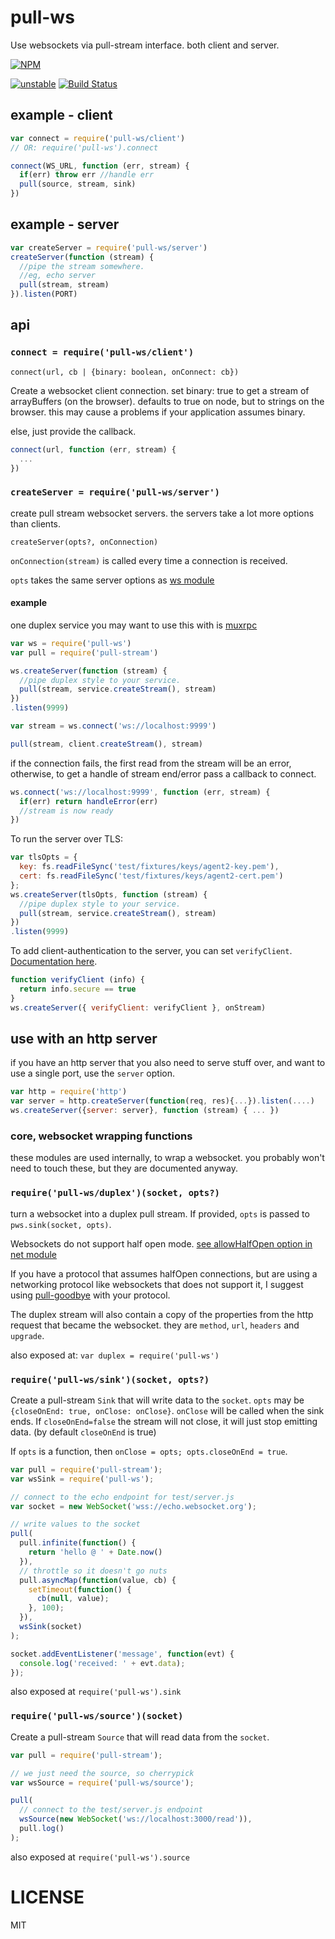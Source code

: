 # pull-ws

Use websockets via pull-stream interface. both client and server.

[![NPM](https://nodei.co/npm/pull-ws.png)](https://nodei.co/npm/pull-ws/)

[![unstable](https://img.shields.io/badge/stability-unstable-yellowgreen.svg)](https://github.com/dominictarr/stability#unstable) [![Build Status](https://img.shields.io/travis/DamonOehlman/pull-ws.svg?branch=master)](https://travis-ci.org/DamonOehlman/pull-ws)

## example - client
``` js
var connect = require('pull-ws/client')
// OR: require('pull-ws').connect

connect(WS_URL, function (err, stream) {
  if(err) throw err //handle err
  pull(source, stream, sink)
})

```
## example - server

``` js
var createServer = require('pull-ws/server')
createServer(function (stream) {
  //pipe the stream somewhere.
  //eg, echo server
  pull(stream, stream)
}).listen(PORT)
```

## api

### `connect = require('pull-ws/client')`

`connect(url, cb | {binary: boolean, onConnect: cb})`

Create a websocket client connection. set binary: true
to get a stream of arrayBuffers (on the browser).
defaults to true on node, but to strings on the browser.
this may cause a problems if your application assumes binary.

else, just provide the callback.

``` js
connect(url, function (err, stream) {
  ...
})
```


### `createServer = require('pull-ws/server')`

create pull stream websocket servers.
the servers take a lot more options than clients.

`createServer(opts?, onConnection)`

`onConnection(stream)` is called every time a connection is received.

`opts` takes the same server options as [ws module](https://github.com/websockets/ws/blob/master/doc/ws.md#new-wsserveroptions-callback)


#### example

one duplex service you may want to use this with is [muxrpc](https://github.com/dominictarr/muxrpc)

``` js
var ws = require('pull-ws')
var pull = require('pull-stream')

ws.createServer(function (stream) {
  //pipe duplex style to your service.
  pull(stream, service.createStream(), stream)
})
.listen(9999)

var stream = ws.connect('ws://localhost:9999')

pull(stream, client.createStream(), stream)
```

if the connection fails, the first read from the stream will be an error,
otherwise, to get a handle of stream end/error pass a callback to connect.

``` js
ws.connect('ws://localhost:9999', function (err, stream) {
  if(err) return handleError(err)
  //stream is now ready
})

```

To run the server over TLS:

```js
var tlsOpts = {
  key: fs.readFileSync('test/fixtures/keys/agent2-key.pem'),
  cert: fs.readFileSync('test/fixtures/keys/agent2-cert.pem')
};
ws.createServer(tlsOpts, function (stream) {
  //pipe duplex style to your service.
  pull(stream, service.createStream(), stream)
})
.listen(9999)
```

To add client-authentication to the server, you can set `verifyClient`.
[Documentation here](https://github.com/websockets/ws/blob/master/doc/ws.md#optionsverifyclient).

```js
function verifyClient (info) {
  return info.secure == true
}
ws.createServer({ verifyClient: verifyClient }, onStream)
```

## use with an http server

if you have an http server that you also need to serve stuff
over, and want to use a single port, use the `server` option.

``` js
var http = require('http')
var server = http.createServer(function(req, res){...}).listen(....)
ws.createServer({server: server}, function (stream) { ... })

```

### core, websocket wrapping functions

these modules are used internally, to wrap a websocket.
you probably won't need to touch these,
but they are documented anyway.

### `require('pull-ws/duplex')(socket, opts?)`

turn a websocket into a duplex pull stream.
If provided, `opts` is passed to `pws.sink(socket, opts)`.

Websockets do not support half open mode.
[see allowHalfOpen option in net module](
http://nodejs.org/api/net.html#net_net_createserver_options_connectionlistener)

If you have a protocol that assumes halfOpen connections, but are using
a networking protocol like websockets that does not support it, I suggest
using [pull-goodbye](https://github.com/dominictarr/pull-goodbye) with your
protocol.

The duplex stream will also contain a copy of the properties from
the http request that became the websocket. they are `method`, `url`,
`headers` and `upgrade`.

also exposed at: `var duplex = require('pull-ws')`

### `require('pull-ws/sink')(socket, opts?)`

Create a pull-stream `Sink` that will write data to the `socket`.
`opts` may be `{closeOnEnd: true, onClose: onClose}`.
`onClose` will be called when the sink ends. If `closeOnEnd=false`
the stream will not close, it will just stop emitting data.
(by default `closeOnEnd` is true)

If `opts` is a function, then `onClose = opts; opts.closeOnEnd = true`.

```js
var pull = require('pull-stream');
var wsSink = require('pull-ws');

// connect to the echo endpoint for test/server.js
var socket = new WebSocket('wss://echo.websocket.org');

// write values to the socket
pull(
  pull.infinite(function() {
    return 'hello @ ' + Date.now()
  }),
  // throttle so it doesn't go nuts
  pull.asyncMap(function(value, cb) {
    setTimeout(function() {
      cb(null, value);
    }, 100);
  }),
  wsSink(socket)
);

socket.addEventListener('message', function(evt) {
  console.log('received: ' + evt.data);
});

```

also exposed at `require('pull-ws').sink`

### `require('pull-ws/source')(socket)`

Create a pull-stream `Source` that will read data from the `socket`.

```js
var pull = require('pull-stream');

// we just need the source, so cherrypick
var wsSource = require('pull-ws/source');

pull(
  // connect to the test/server.js endpoint
  wsSource(new WebSocket('ws://localhost:3000/read')),
  pull.log()
);

```

also exposed at `require('pull-ws').source`

# LICENSE

MIT

